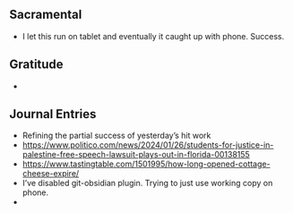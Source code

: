## Sacramental
- I let this run on tablet and eventually it caught up with phone. Success. 

## Gratitude
- 

## Journal Entries
-  Refining the partial success of yesterday’s hit work
- https://www.politico.com/news/2024/01/26/students-for-justice-in-palestine-free-speech-lawsuit-plays-out-in-florida-00138155
- https://www.tastingtable.com/1501995/how-long-opened-cottage-cheese-expire/
- I’ve disabled git-obsidian plugin. Trying to just use working copy on phone. 
- 
